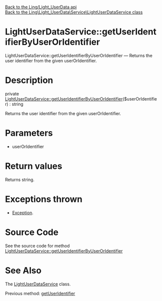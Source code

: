 [Back to the Ling/Light_UserData api](https://github.com/lingtalfi/Light_UserData/blob/master/doc/api/Ling/Light_UserData.md)<br>
[Back to the Ling\Light_UserData\Service\LightUserDataService class](https://github.com/lingtalfi/Light_UserData/blob/master/doc/api/Ling/Light_UserData/Service/LightUserDataService.md)


LightUserDataService::getUserIdentifierByUserOrIdentifier
================



LightUserDataService::getUserIdentifierByUserOrIdentifier — Returns the user identifier from the given userOrIdentifier.




Description
================


private [LightUserDataService::getUserIdentifierByUserOrIdentifier](https://github.com/lingtalfi/Light_UserData/blob/master/doc/api/Ling/Light_UserData/Service/LightUserDataService/getUserIdentifierByUserOrIdentifier.md)($userOrIdentifier) : string




Returns the user identifier from the given userOrIdentifier.




Parameters
================


- userOrIdentifier

    


Return values
================

Returns string.


Exceptions thrown
================

- [Exception](http://php.net/manual/en/class.exception.php).&nbsp;







Source Code
===========
See the source code for method [LightUserDataService::getUserIdentifierByUserOrIdentifier](https://github.com/lingtalfi/Light_UserData/blob/master/Service/LightUserDataService.php#L695-L708)


See Also
================

The [LightUserDataService](https://github.com/lingtalfi/Light_UserData/blob/master/doc/api/Ling/Light_UserData/Service/LightUserDataService.md) class.

Previous method: [getUserIdentifier](https://github.com/lingtalfi/Light_UserData/blob/master/doc/api/Ling/Light_UserData/Service/LightUserDataService/getUserIdentifier.md)<br>

